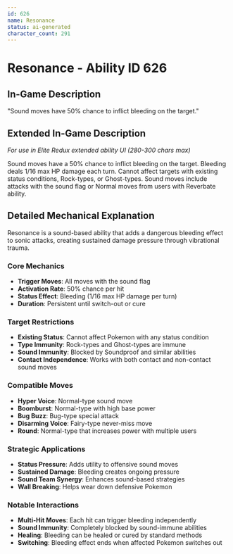 ```yaml
---
id: 626
name: Resonance
status: ai-generated
character_count: 291
---
```


# Resonance - Ability ID 626

## In-Game Description
"Sound moves have 50% chance to inflict bleeding on the target."

## Extended In-Game Description
*For use in Elite Redux extended ability UI (280-300 chars max)*

Sound moves have a 50% chance to inflict bleeding on the target. Bleeding deals 1/16 max HP damage each turn. Cannot affect targets with existing status conditions, Rock-types, or Ghost-types. Sound moves include attacks with the sound flag or Normal moves from users with Reverbate ability.

## Detailed Mechanical Explanation

Resonance is a sound-based ability that adds a dangerous bleeding effect to sonic attacks, creating sustained damage pressure through vibrational trauma.

### Core Mechanics
- **Trigger Moves**: All moves with the sound flag
- **Activation Rate**: 50% chance per hit
- **Status Effect**: Bleeding (1/16 max HP damage per turn)
- **Duration**: Persistent until switch-out or cure

### Target Restrictions
- **Existing Status**: Cannot affect Pokemon with any status condition
- **Type Immunity**: Rock-types and Ghost-types are immune
- **Sound Immunity**: Blocked by Soundproof and similar abilities
- **Contact Independence**: Works with both contact and non-contact sound moves

### Compatible Moves
- **Hyper Voice**: Normal-type sound move
- **Boomburst**: Normal-type with high base power
- **Bug Buzz**: Bug-type special attack
- **Disarming Voice**: Fairy-type never-miss move
- **Round**: Normal-type that increases power with multiple users

### Strategic Applications
- **Status Pressure**: Adds utility to offensive sound moves
- **Sustained Damage**: Bleeding creates ongoing pressure
- **Sound Team Synergy**: Enhances sound-based strategies
- **Wall Breaking**: Helps wear down defensive Pokemon

### Notable Interactions
- **Multi-Hit Moves**: Each hit can trigger bleeding independently
- **Sound Immunity**: Completely blocked by sound-immune abilities
- **Healing**: Bleeding can be healed or cured by standard methods
- **Switching**: Bleeding effect ends when affected Pokemon switches out
